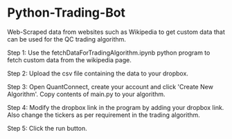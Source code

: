 # Python-Trading-Bot

Web-Scraped data from websites such as Wikipedia to get custom data that can be used for the QC trading algorithm.

Step 1:
    Use the fetchDataForTradingAlgorithm.ipynb python program to fetch custom data from the wikipedia page.

Step 2:
    Upload the csv file containing the data to your dropbox.

Step 3:
    Open QuantConnect, create your account and click 'Create New Algorithm'. Copy contents of main.py to your algorithm.
    
Step 4:
    Modify the dropbox link in the program by adding your dropbox link. Also change the tickers as per requirement in the trading algorithm.

Step 5:
    Click the run button.

